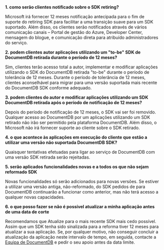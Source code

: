 **1. como serão clientes notificado sobre o SDK retiring?**

Microsoft irá fornecer 12 meses notificação antecipada para o fim de suporte do retiring SDK para facilitar a uma transição suave para um SDK suportado. Além disso, os clientes serão notificados através de vários comunicação canais – Portal de gestão do Azure, Developer Center, mensagem do blogue, e comunicação direta para atribuído administradores do serviço.

**2. podem clientes autor aplicações utilizando um "to-be" SDK de DocumentDB retirada durante o período de 12 meses?** 

Sim, clientes terão acesso total a autor, implementar e modificar aplicações utilizando o SDK do DocumentDB retirada "to-be" durante o período de tolerância de 12 meses. Durante o período de tolerância de 12 meses, clientes aconselhável para migrar para uma versão suportada mais recente do DocumentDB SDK conforme adequado.

**3. podem clientes do autor e modificar aplicações utilizando um SDK DocumentDB retirada após o período de notificação de 12 meses?**

Depois do período de notificação de 12 meses, o SDK vai ser foi removido. Qualquer acesso ao DocumentDB por um aplicações utilizando um SDK retirado não irão ser permitido pela plataforma DocumentDB. Além disso, o Microsoft não irá fornecer suporte ao cliente sobre o SDK retirado.

**4. o que acontece às aplicações em execução do cliente que estão a utilizar uma versão não suportada DocumentDB SDK?**

Quaisquer tentativas efetuadas para ligar ao serviço de DocumentDB com uma versão SDK retirada serão rejeitadas. 

**5. serão aplicados funcionalidades novas e a todos os que não sejam reformado SDK**

Novas funcionalidades só serão adicionados para novas versões. Se estiver a utilizar uma versão antiga, não-reformado, do SDK pedidos de para DocumentDB continuarão a funcionar como anterior, mas não terá acesso a qualquer novas capacidades.  

**6. o que posso fazer se não é possível atualizar a minha aplicação antes de uma data de corte**

Recomendamos que Atualize para o mais recente SDK mais cedo possível. Assim que um SDK tenha sido sinalizada para a reforma tiver 12 meses para atualizar a sua aplicação. Se, por qualquer motivo, não conseguir concluir a atualização da aplicação neste intervalo de tempo, em seguida, contacte a [Equipa de DocumentDB](mailto:askdocdb@microsoft.com) e pedir o seu apoio antes da data limite.
